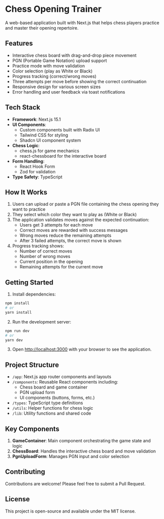 # Chess Opening Trainer

A web-based application built with Next.js that helps chess players practice and master their opening repertoire.

## Features

- Interactive chess board with drag-and-drop piece movement
- PGN (Portable Game Notation) upload support
- Practice mode with move validation
- Color selection (play as White or Black)
- Progress tracking (correct/wrong moves)
- Three attempts per move before showing the correct continuation
- Responsive design for various screen sizes
- Error handling and user feedback via toast notifications

## Tech Stack

- **Framework**: Next.js 15.1
- **UI Components**: 
  - Custom components built with Radix UI
  - Tailwind CSS for styling
  - Shadcn UI component system
- **Chess Logic**: 
  - chess.js for game mechanics
  - react-chessboard for the interactive board
- **Form Handling**: 
  - React Hook Form
  - Zod for validation
- **Type Safety**: TypeScript

## How It Works

1. Users can upload or paste a PGN file containing the chess opening they want to practice
2. They select which color they want to play as (White or Black)
3. The application validates moves against the expected continuation:
   - Users get 3 attempts for each move
   - Correct moves are rewarded with success messages
   - Wrong moves reduce the remaining attempts
   - After 3 failed attempts, the correct move is shown
4. Progress tracking shows:
   - Number of correct moves
   - Number of wrong moves
   - Current position in the opening
   - Remaining attempts for the current move

## Getting Started

1. Install dependencies:

```bash
npm install
# or
yarn install
```

2. Run the development server:

```bash
npm run dev
# or
yarn dev
```

3. Open [http://localhost:3000](http://localhost:3000) with your browser to see the application.

## Project Structure

- `/app`: Next.js app router components and layouts
- `/components`: Reusable React components including:
  - Chess board and game container
  - PGN upload form
  - UI components (buttons, forms, etc.)
- `/types`: TypeScript type definitions
- `/utils`: Helper functions for chess logic
- `/lib`: Utility functions and shared code

## Key Components

1. **GameContainer**: Main component orchestrating the game state and logic
2. **ChessBoard**: Handles the interactive chess board and move validation
3. **PgnUploadForm**: Manages PGN input and color selection

## Contributing

Contributions are welcome! Please feel free to submit a Pull Request.

## License

This project is open-source and available under the MIT license.

